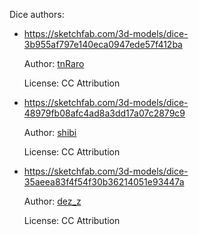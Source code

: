 Dice authors:

- https://sketchfab.com/3d-models/dice-3b955af797e140eca0947ede57f412ba

    Author: [tnRaro](https://sketchfab.com/tnRaro)

    License: CC Attribution

- https://sketchfab.com/3d-models/dice-48979fb08afc4ad8a3dd17a07c2879c9

    Author: [shibi](https://sketchfab.com/shibi9966)

    License: CC Attribution

- https://sketchfab.com/3d-models/dice-35aeea83f4f54f30b36214051e93447a

    Author: [dez_z](https://sketchfab.com/dez_z)

    License: CC Attribution
